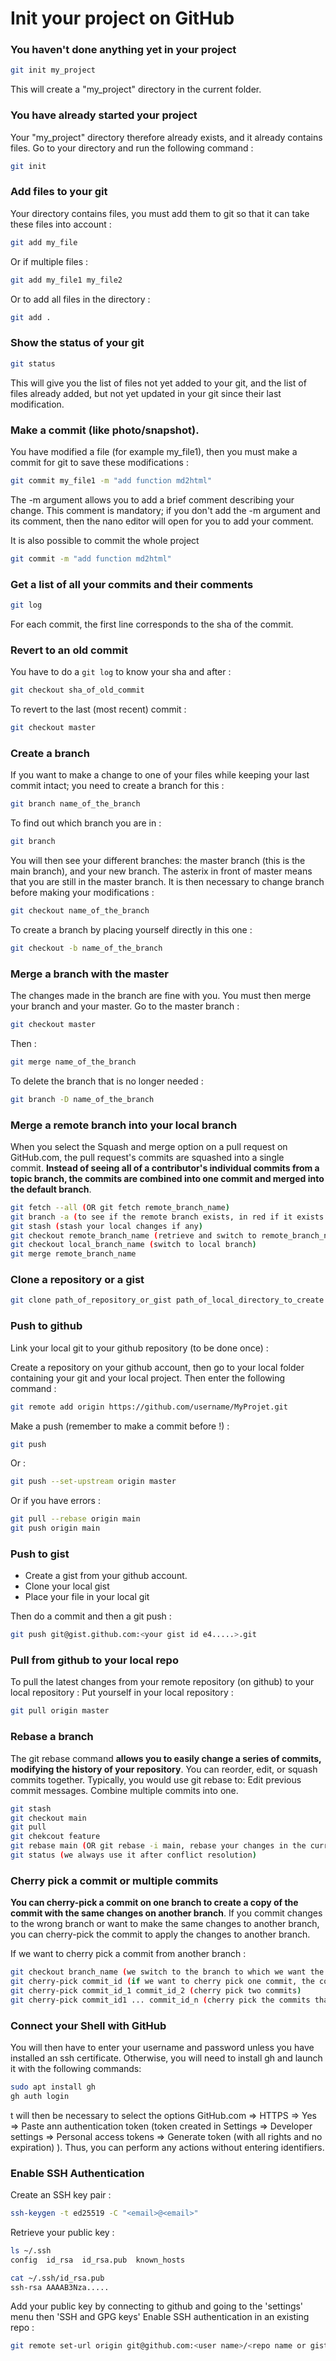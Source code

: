 # Init your project on GitHub

### You haven't done anything yet in your project

```bash
git init my_project
```

This will create a "my_project" directory in the current folder.

### You have already started your project

Your "my_project" directory therefore already exists, and it already contains files. Go to your directory and run the following command :

```bash
git init
```

### Add files to your git

Your directory contains files, you must add them to git so that it can take these files into account :

```bash
git add my_file
```

Or if multiple files :

```bash
git add my_file1 my_file2
```

Or to add all files in the directory :

```bash
git add .
```

### Show the status of your git

```bash
git status
```

This will give you the list of files not yet added to your git, and the list of files already added, but not yet updated in your git since their last modification.

### Make a commit (like photo/snapshot).

You have modified a file (for example my_file1), then you must make a commit for git to save these modifications :

```bash
git commit my_file1 -m "add function md2html"
```

The -m argument allows you to add a brief comment describing your change. This comment is mandatory; if you don't add the -m argument and its comment, then the nano editor will open for you to add your comment.


It is also possible to commit the whole project

```bash
git commit -m "add function md2html"
```

### Get a list of all your commits and their comments

```bash
git log
```

For each commit, the first line corresponds to the sha of the commit.

### Revert to an old commit

You have to do a `git log` to know your sha and after :

```bash
git checkout sha_of_old_commit
```

To revert to the last (most recent) commit :

```bash
git checkout master
```

### Create a branch

If you want to make a change to one of your files while keeping your last commit intact; you need to create a branch for this :

```bash
git branch name_of_the_branch
```

To find out which branch you are in :

```bash
git branch
```

You will then see your different branches: the master branch (this is the main branch), and your new branch. The asterix in front of master means that you are still in the master branch. It is then necessary to change branch before making your modifications :

```bash
git checkout name_of_the_branch
```

To create a branch by placing yourself directly in this one :

```bash
git checkout -b name_of_the_branch
```

### Merge a branch with the master

The changes made in the branch are fine with you. You must then merge your branch and your master. Go to the master branch :

```bash
git checkout master
```

Then :

```bash
git merge name_of_the_branch
```

To delete the branch that is no longer needed :

```bash
git branch -D name_of_the_branch
```

### Merge a remote branch into your local branch

When you select the Squash and merge option on a pull request on GitHub.com, the pull request's commits are squashed into a single commit. **Instead of seeing all of a contributor's individual commits from a topic branch, the commits are combined into one commit and merged into the default branch**.

```bash
git fetch --all (OR git fetch remote_branch_name)
git branch -a (to see if the remote branch exists, in red if it exists remotely, in white if it exists in local, in green if it exists in local and if it is the current branch)
git stash (stash your local changes if any)
git checkout remote_branch_name (retrieve and switch to remote_branch_name to be your current branch)
git checkout local_branch_name (switch to local branch)
git merge remote_branch_name
```

### Clone a repository or a gist

```bash
git clone path_of_repository_or_gist path_of_local_directory_to_create
```

### Push to github

Link your local git to your github repository (to be done once) :


Create a repository on your github account, then go to your local folder containing your git and your local project. Then enter the following command :

```bash
git remote add origin https://github.com/username/MyProjet.git
```

Make a push (remember to make a commit before !) :

```bash
git push
```

Or :

```bash
git push --set-upstream origin master
```

Or if you have errors :

```bash
git pull --rebase origin main
git push origin main
```

### Push to gist

- Create a gist from your github account.
- Clone your local gist
- Place your file in your local git

Then do a commit and then a git push :

```bash
git push git@gist.github.com:<your gist id e4.....>.git
```

### Pull from github to your local repo

To pull the latest changes from your remote repository (on github) to your local repository :
Put yourself in your local repository :

```bash
git pull origin master
```

### Rebase a branch

The git rebase command **allows you to easily change a series of commits, modifying the history of your repository**. You can reorder, edit, or squash commits together. Typically, you would use git rebase to: Edit previous commit messages. Combine multiple commits into one.

```bash
git stash
git checkout main
git pull
git chekcout feature
git rebase main (OR git rebase -i main, rebase your changes in the current branch to the main branch, OR git merge main)
git status (we always use it after conflict resolution)
```

### Cherry pick a commit or multiple commits

**You can cherry-pick a commit on one branch to create a copy of the commit with the same changes on another branch**. If you commit changes to the wrong branch or want to make the same changes to another branch, you can cherry-pick the commit to apply the changes to another branch.

If we want to cherry pick a commit from another branch :

```bash
git checkout branch_name (we switch to the branch to which we want the commit to apply)
git cherry-pick commit_id (if we want to cherry pick one commit, the commit could be from another branch)
git cherry-pick commit_id_1 commit_id_2 (cherry pick two commits)
git cherry-pick commit_id1 ... commit_id_n (cherry pick the commits that are between commit_id_1 and commit_id_n both included)
```

### Connect your Shell with GitHub

You will then have to enter your username and password unless you have installed an ssh certificate.
Otherwise, you will need to install gh and launch it with the following commands:

```bash
sudo apt install gh
gh auth login
```

t will then be necessary to select the options GitHub.com => HTTPS => Yes => Paste ann authentication token (token created in Settings => Developer settings => Personal access tokens => Generate token (with all rights and no expiration) ).
Thus, you can perform any actions without entering identifiers.

### Enable SSH Authentication

Create an SSH key pair :

```bash
ssh-keygen -t ed25519 -C "<email>@<email>"
```

Retrieve your public key :

```bash
ls ~/.ssh
config  id_rsa  id_rsa.pub  known_hosts

cat ~/.ssh/id_rsa.pub
ssh-rsa AAAAB3Nza.....
```

Add your public key by connecting to github and going to the 'settings' menu then 'SSH and GPG keys'
Enable SSH authentication in an existing repo :

```bash
git remote set-url origin git@github.com:<user name>/<repo name or gist id>.git
```